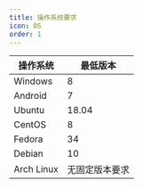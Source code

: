 ```yaml
---
title: 操作系统要求
icon: OS
order: 1
---
```


| 操作系统   | 最低版本       |
| ---------- | -------------- |
| Windows    | 8              |
| Android    | 7              |
| Ubuntu     | 18.04          |
| CentOS     | 8              |
| Fedora     | 34             |
| Debian     | 10             |
| Arch Linux | 无固定版本要求 |
